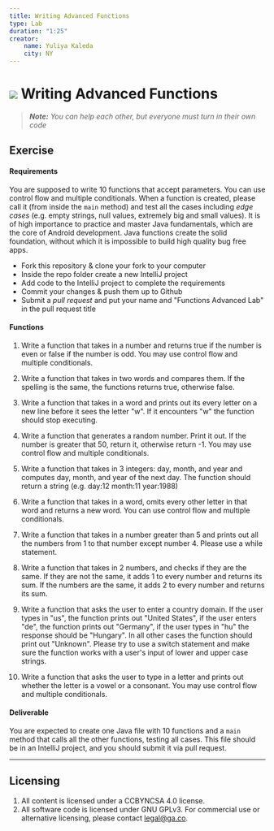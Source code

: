 ```yaml
---
title: Writing Advanced Functions
type: Lab
duration: "1:25"
creator:
    name: Yuliya Kaleda
    city: NY
---
```


# ![](https://ga-dash.s3.amazonaws.com/production/assets/logo-9f88ae6c9c3871690e33280fcf557f33.png) Writing Advanced Functions

> ***Note:*** _You can help each other, but everyone must turn in their own code_

## Exercise

#### Requirements
You are supposed to write 10 functions that accept parameters. You can use control flow and multiple conditionals. When a function is created, please call it (from inside the `main` method) and test all the cases including _edge cases_ (e.g. empty strings, null values, extremely big and small values). It is of high importance to practice and master Java fundamentals, which are the core of Android development. Java functions create the solid foundation, without which it is impossible to build high quality bug free apps.

* Fork this repository & clone your fork to your computer
* Inside the repo folder create a new IntelliJ project
* Add code to the IntelliJ project to complete the requirements
* Commit your changes & push them up to Github
* Submit a _pull request_ and put your name and "Functions Advanced Lab" in the pull request title

#### Functions
1. Write a function that takes in a number and returns true if the number is even or false if the number is odd. You may use
  control flow and multiple conditionals.

2. Write a function that takes in two words and compares them. If the spelling is the same, the functions returns true,
  otherwise false.

3. Write a function that takes in a word and prints out its every letter on a new line before it sees the letter "w". If it encounters "w"
  the function should stop executing.

4. Write a function that generates a random number. Print it out. If the number is greater that 50, return it, otherwise
  return -1. You may use control flow and multiple conditionals.

5. Write a function that takes in 3 integers: day, month, and year and computes day, month, and year of the next day. The
  function should return a string (e.g. day:12 month:11 year:1988)

6. Write a function that takes in a word, omits every other letter in that word and returns a new word. You can use
  control flow and multiple conditionals.

7. Write a function that takes in a number greater than 5 and prints out all the numbers from 1 to that number except number 4. Please use a while statement.

8. Write a function that takes in 2 numbers, and checks if they are the same. If they are not the same, it adds 1 to every number and returns its sum. If the numbers are the same, it adds 2 to every number and returns its sum.

9. Write a function that asks the user to enter a country domain. If the user types in "us", the function prints out "United States", if the user enters "de", the function prints out "Germany", if the user types in "hu" the response should be "Hungary". In all other cases the function should print out "Unknown". Please try to use a switch statement and make sure the function works with a user's input of lower and upper case strings.

10. Write a function that asks the user to type in a letter and prints out whether the letter is a vowel or a consonant.
    You may use control flow and multiple conditionals.

#### Deliverable

You are expected to create one Java file with 10 functions and a `main` method that calls all the other functions, testing all cases. This file should be in an IntelliJ project, and you should submit it via pull request.

---

## Licensing
1. All content is licensed under a CC­BY­NC­SA 4.0 license.
2. All software code is licensed under GNU GPLv3. For commercial use or alternative licensing, please contact [legal@ga.co](mailto:legal@ga.co).
